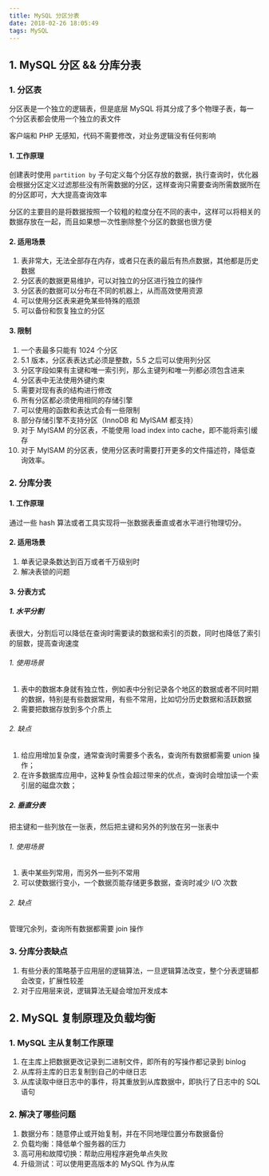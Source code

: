 ```yaml
---
title: MySQL 分区分表
date: 2018-02-26 18:05:49
tags: MySQL
---
```


## 1. MySQL 分区 && 分库分表

### 1. 分区表
分区表是一个独立的逻辑表，但是底层 MySQL 将其分成了多个物理子表，每一个分区表都会使用一个独立的表文件

客户端和 PHP 无感知，代码不需要修改，对业务逻辑没有任何影响

<!-- more -->

#### 1. 工作原理
创建表时使用 `partition by` 子句定义每个分区存放的数据，执行查询时，优化器会根据分区定义过滤那些没有所需数据的分区，这样查询只需要查询所需数据所在的分区即可，大大提高查询效率

分区的主要目的是将数据按照一个较粗的粒度分在不同的表中，这样可以将相关的数据存放在一起，而且如果想一次性删除整个分区的数据也很方便

#### 2. 适用场景
1. 表非常大，无法全部存在内存，或者只在表的最后有热点数据，其他都是历史数据
2. 分区表的数据更易维护，可以对独立的分区进行独立的操作
3. 分区表的数据可以分布在不同的机器上，从而高效使用资源
4. 可以使用分区表来避免某些特殊的瓶颈
5. 可以备份和恢复独立的分区

#### 3. 限制
1. 一个表最多只能有 1024 个分区
2. 5.1 版本，分区表表达式必须是整数，5.5 之后可以使用列分区
3. 分区字段如果有主键和唯一索引列，那么主键列和唯一列都必须包含进来
4. 分区表中无法使用外键约束
5. 需要对现有表的结构进行修改
6. 所有分区都必须使用相同的存储引擎
7. 可以使用的函数和表达式会有一些限制
8. 部分存储引擎不支持分区（InnoDB 和 MyISAM 都支持）
9. 对于 MyISAM 的分区表，不能使用 load index into cache，即不能将索引缓存
10. 对于 MyISAM 的分区表，使用分区表时需要打开更多的文件描述符，降低查询效率。

### 2. 分库分表
#### 1. 工作原理
通过一些 hash 算法或者工具实现将一张数据表垂直或者水平进行物理切分。

#### 2. 适用场景
1. 单表记录条数达到百万或者千万级别时
2. 解决表锁的问题

#### 3. 分表方式
##### 1. 水平分割
表很大，分割后可以降低在查询时需要读的数据和索引的页数，同时也降低了索引的层数，提高查询速度

###### 1. 使用场景
1. 表中的数据本身就有独立性，例如表中分别记录各个地区的数据或者不同时期的数据，特别是有些数据常用，有些不常用，比如切分历史数据和活跃数据
2. 需要把数据存放到多个介质上

###### 2. 缺点
1. 给应用增加复杂度，通常查询时需要多个表名，查询所有数据都需要 union 操作；
2. 在许多数据库应用中，这种复杂性会超过带来的优点，查询时会增加读一个索引层的磁盘次数；

##### 2. 垂直分表

把主键和一些列放在一张表，然后把主键和另外的列放在另一张表中

###### 1. 使用场景
1. 表中某些列常用，而另外一些列不常用
2. 可以使数据行变小，一个数据页能存储更多数据，查询时减少 I/O 次数

###### 2. 缺点
管理冗余列，查询所有数据都需要 join 操作


### 3. 分库分表缺点
1. 有些分表的策略基于应用层的逻辑算法，一旦逻辑算法改变，整个分表逻辑都会改变，扩展性较差
2. 对于应用层来说，逻辑算法无疑会增加开发成本



## 2. MySQL 复制原理及负载均衡

### 1. MySQL 主从复制工作原理

1. 在主库上把数据更改记录到二进制文件，即所有的写操作都记录到 binlog
2. 从库将主库的日志复制到自己的中继日志
3. 从库读取中继日志中的事件，将其重放到从库数据中，即执行了日志中的 SQL 语句


### 2. 解决了哪些问题
1. 数据分布：随意停止或开始复制，并在不同地理位置分布数据备份
2. 负载均衡：降低单个服务器的压力
3. 高可用和故障切换：帮助应用程序避免单点失败
4. 升级测试：可以使用更高版本的 MySQL 作为从库

